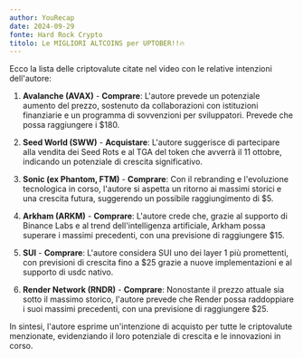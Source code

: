 ```yaml
---
author: YouRecap
date: 2024-09-29
fonte: Hard Rock Crypto
titolo: Le MIGLIORI ALTCOINS per UPTOBER!!🔥
---
```


Ecco la lista delle criptovalute citate nel video con le relative intenzioni dell'autore:

1. **Avalanche (AVAX)** - **Comprare**: L'autore prevede un potenziale aumento del prezzo, sostenuto da collaborazioni con istituzioni finanziarie e un programma di sovvenzioni per sviluppatori. Prevede che possa raggiungere i $180.

2. **Seed World (SWW)** - **Acquistare**: L'autore suggerisce di partecipare alla vendita dei Seed Rots e al TGA del token che avverrà il 11 ottobre, indicando un potenziale di crescita significativo.

3. **Sonic (ex Phantom, FTM)** - **Comprare**: Con il rebranding e l'evoluzione tecnologica in corso, l'autore si aspetta un ritorno ai massimi storici e una crescita futura, suggerendo un possibile raggiungimento di $5.

4. **Arkham (ARKM)** - **Comprare**: L'autore crede che, grazie al supporto di Binance Labs e al trend dell'intelligenza artificiale, Arkham possa superare i massimi precedenti, con una previsione di raggiungere $15.

5. **SUI** - **Comprare**: L'autore considera SUI uno dei layer 1 più promettenti, con previsioni di crescita fino a $25 grazie a nuove implementazioni e al supporto di usdc nativo.

6. **Render Network (RNDR)** - **Comprare**: Nonostante il prezzo attuale sia sotto il massimo storico, l'autore prevede che Render possa raddoppiare i suoi massimi precedenti, con una previsione di raggiungere $25.

In sintesi, l'autore esprime un'intenzione di acquisto per tutte le criptovalute menzionate, evidenziando il loro potenziale di crescita e le innovazioni in corso.
